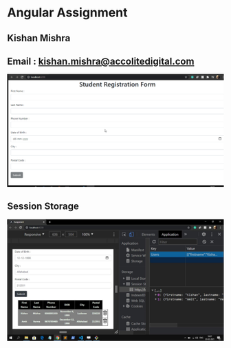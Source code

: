 # Angular Assignment
## Kishan Mishra  
## Email : kishan.mishra@accolitedigital.com


![](https://github.com/KishanMishra-SAU/SAU-Feb-Batch-2/blob/main/Angular%20-%20Morning%20%2B%20Afternoon/KishanMishra%20angular.gif)




## Session Storage
![](https://github.com/KishanMishra-SAU/SAU-Feb-Batch-2/blob/main/Angular%20-%20Morning%20%2B%20Afternoon/sessionstorage.JPG)
